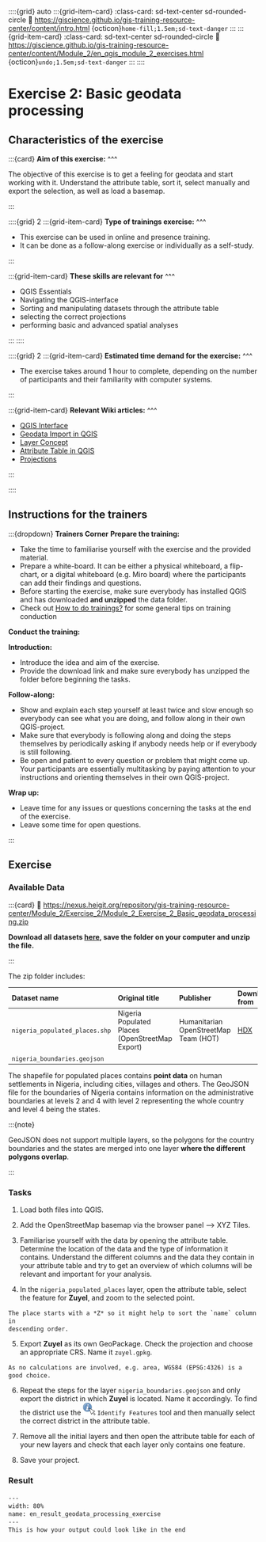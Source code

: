 ::::{grid} auto
:::{grid-item-card}
:class-card: sd-text-center sd-rounded-circle
:link: https://giscience.github.io/gis-training-resource-center/content/intro.html 
{octicon}`home-fill;1.5em;sd-text-danger`
:::
:::{grid-item-card}
:class-card: sd-text-center sd-rounded-circle
:link: https://giscience.github.io/gis-training-resource-center/content/Module_2/en_qgis_module_2_exercises.html 
{octicon}`undo;1.5em;sd-text-danger`
:::
::::

# Exercise 2: Basic geodata processing

## Characteristics of the exercise

:::{card}
__Aim of this exercise:__
^^^

The objective of this exercise is to get a feeling for geodata and start working 
with it. Understand the attribute table, sort it, select manually and export the 
selection, as well as load a basemap.

:::

::::{grid} 2
:::{grid-item-card}
__Type of trainings exercise:__
^^^

- This exercise can be used in online and presence training. 
- It can be done as a follow-along exercise or individually as a self-study.

:::

:::{grid-item-card}
__These skills are relevant for__
^^^ 

- QGIS Essentials
- Navigating the QGIS-interface 
- Sorting and manipulating datasets through the attribute table
- selecting the correct projections
- performing basic and advanced spatial analyses

:::
::::

::::{grid} 2
:::{grid-item-card}
__Estimated time demand for the exercise:__
^^^

- The exercise takes around 1 hour to complete, depending on the number of participants and their familiarity with computer systems.

:::

:::{grid-item-card}
__Relevant Wiki articles:__
^^^

* [QGIS Interface](https://giscience.github.io/gis-training-resource-center/content/Wiki/en_qgis_interface_wiki.html)
* [Geodata Import in QGIS](https://giscience.github.io/gis-training-resource-center/content/Wiki/en_qgis_import_geodata_wiki.html)
* [Layer Concept](https://giscience.github.io/gis-training-resource-center/content/Wiki/en_qgis_layer_concept_wiki.html)
* [Attribute Table in QGIS](https://giscience.github.io/gis-training-resource-center/content/Wiki/en_qgis_attribute_table_wiki.md)
* [Projections](https://giscience.github.io/gis-training-resource-center/content/Wiki/en_qgis_projections_wiki.html)
<!-- FIXME: to be updated -->

:::

::::

## Instructions for the trainers

:::{dropdown} __Trainers Corner__ 
__Prepare the training:__

- Take the time to familiarise yourself with the exercise and the provided material.
- Prepare a white-board. It can be either a physical whiteboard, a flip-chart, or a digital whiteboard (e.g. Miro board) where the participants can add their findings and questions. 
- Before starting the exercise, make sure everybody has installed QGIS and has downloaded __and unzipped__ the data folder.
- Check out [How to do trainings?](https://giscience.github.io/gis-training-resource-center/content/Trainers_corner/en_how_to_training.html#how-to-do-trainings) for some general tips on training conduction

__Conduct the training:__

__Introduction:__

- Introduce the idea and aim of the exercise.
- Provide the download link and make sure everybody has unzipped the folder before beginning the tasks.

__Follow-along:__

- Show and explain each step yourself at least twice and slow enough so everybody can see what you are doing, and follow along in their own QGIS-project. 
- Make sure that everybody is following along and doing the steps themselves by periodically asking if anybody needs help or if everybody is still following.  
- Be open and patient to every question or problem that might come up. Your participants are essentially multitasking by paying attention to your instructions and orienting themselves in their own QGIS-project.

__Wrap up:__

- Leave time for any issues or questions concerning the tasks at the end of the exercise.
- Leave some time for open questions. 

:::

## Exercise

### Available Data

:::{card}
:link: https://nexus.heigit.org/repository/gis-training-resource-center/Module_2/Exercise_2/Module_2_Exercise_2_Basic_geodata_processing.zip 

__Download all datasets [here](https://nexus.heigit.org/repository/gis-training-resource-center/Module_2/Exercise_2/Module_2_Exercise_2_Basic_geodata_processing.zip), save the folder on your computer and unzip the file.__ 

:::

The zip folder includes:

| Dataset name | Original title | Publisher | Downloaded from | 
| :-------------- | :----------------- |:----------------- |:----------------- |
| `nigeria_populated_places.shp` | Nigeria Populated Places (OpenStreetMap Export) | Humanitarian OpenStreetMap Team (HOT) | [HDX](https://data.humdata.org/dataset/hotosm_nga_populated_places) | 
| `nigeria_boundaries.geojson` |   |   |   |

<!---The zip folder includes:

- `nigeria_populated_places.shp` (Points) Shapefile
- `nigeria_boundaries.geojson` GeoJSON
--->

The shapefile for populated places contains __point data__ on human settlements in Nigeria, including cities, villages and others. The GeoJSON file for the boundaries of Nigeria contains information on the administrative boundaries at levels 2 and 4 with level 2 representing the whole country and level 4 being the states.

:::{note}

GeoJSON does not support multiple layers, so the polygons for the country boundaries and the states are merged into one layer __where the different polygons overlap__. 

:::

<!--ADD: Explanation about how GeoJSON apparently merges different layers?-->

### Tasks

1. Load both files into QGIS.

2. Add the OpenStreetMap basemap via the browser panel --> 
   XYZ Tiles. 

3. Familiarise yourself with the data by opening the attribute table. Determine the location of the data and the type of information it contains. Understand the different columns and the data they contain in your attribute table and try to get an overview of which columns will be relevant and important for your analysis.

4. In the `nigeria_populated_places` layer, open the attribute table, select 
   the feature for **Zuyel**, and zoom to the selected point. 

```{Hint}
The place starts with a *Z* so it might help to sort the `name` column in
descending order.
```

5. Export **Zuyel** as its own GeoPackage. Check the projection and choose an 
   appropriate CRS. Name it `zuyel.gpkg`.

```{Note}
As no calculations are involved, e.g. area, WGS84 (EPSG:4326) is a good choice.
```

<!----:::{dropdown} How do I know which CRS to choose?
[EPSG.io](http://epsg.io) has a database that you can search to find the appropriate CRS 
to use for a country. More information on [projections](https://giscience.github.io/gis-training-resource-center/content/Wiki/en_qgis_projections_wiki.html) can be found in the Wiki or in the corresponding section in [module 2 on projections](https://giscience.github.io/gis-training-resource-center/content/Module_2/en_qgis_projections.html).
:::
-->

<!-- CLARIFY: is it important to choose an appropriate CRS or should people use 
	the default? Part of this section can be removed. --> 

6. Repeat the steps for the layer `nigeria_boundaries.geojson` and only export 
the district in which **Zuyel** is located. Name it accordingly. To find the district use the ![](/fig/qgis_identify_features.png) `Identify Features` tool and then manually select the correct district in the attribute table.
<!-- FIXME: Exercises should be used to test what has been shown in a section, 
	rather than introduce new functionality -->

7. Remove all the initial layers and then open the attribute table for each of your new layers and check that each layer only contains one feature.

8. Save your project.

### Result

```{figure} /fig/en_result_geodata_processing_exercise.png
---
width: 80%
name: en_result_geodata_processing_exercise
---
This is how your output could look like in the end
```

<!-- FIXME: We have not asked people to remove the initial layers so they would 
	also show in the layers list --> 